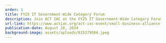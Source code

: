 ```yaml
---
order: 1
title: FY25 IT Government-Wide Category Forum
description: Join ACT IAC at the FY25 IT Government-Wide Category Forum on October 17th!
url-link: https://www.actiac.org/act-iac-event/small-business-alliance-fy25-it-government-wide-category-forum
publication-date: August 28, 2024
background-image: assets/uploads/615379504.jpeg
---
```

